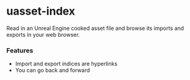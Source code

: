 # uasset-index

Read in an Unreal Engine cooked asset file and browse its imports and exports in your web browser.

### Features

- Import and export indices are hyperlinks
- You can go back and forward
